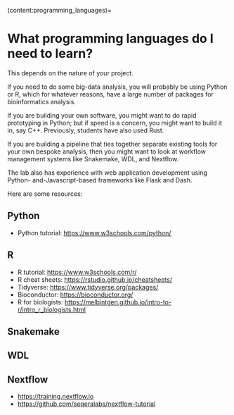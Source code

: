 (content:programming_languages)=
# What programming languages do I need to learn?

This depends on the nature of your project.

If you need to do some big-data analysis, you will probably be using Python or R, which for whatever reasons, have a large number of packages for bioinformatics analysis.

If you are building your own software, you might want to do rapid prototyping in Python; but if speed is a concern, you might want to build it in, say C++. Previously, students have also used Rust.

If you are building a pipeline that ties together separate existing tools for your own bespoke analysis, then you might want to look at workflow management systems like Snakemake, WDL, and Nextflow.

The lab also has experience with web application development using Python- and-Javascript-based frameworks like Flask and Dash. 

Here are some resources:

## Python
- Python tutorial: https://www.w3schools.com/python/

## R
- R tutorial: https://www.w3schools.com/r/
- R cheat sheets: https://rstudio.github.io/cheatsheets/
- Tidyverse: https://www.tidyverse.org/packages/
- Bioconductor: https://bioconductor.org/
- R for biologists: https://melbintgen.github.io/intro-to-r/intro_r_biologists.html

## Snakemake

## WDL

## Nextflow
- https://training.nextflow.io
- https://github.com/seqeralabs/nextflow-tutorial
